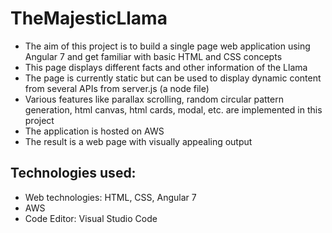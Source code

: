 # TheMajesticLlama
- The aim of this project is to build a single page web application using Angular 7 and get familiar with basic HTML and CSS concepts
- This page displays different facts and other information of the Llama
- The page is currently static but can be used to display dynamic content from several APIs from server.js (a node file)
- Various features like parallax scrolling, random circular pattern generation, html canvas, html cards, modal, etc. are implemented in this project
- The application is hosted on AWS
- The result is a web page with visually appealing output

Technologies used:
  -
  - Web technologies: HTML, CSS, Angular 7
  - AWS
  - Code Editor: Visual Studio Code
